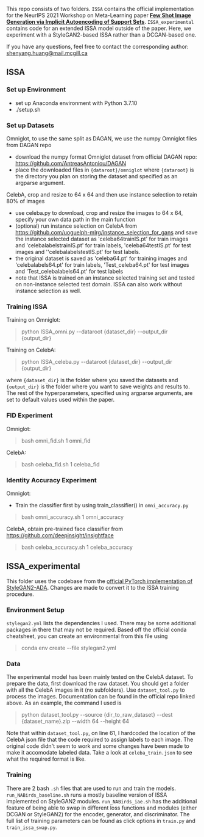 This repo consists of two folders. `ISSA` contains the official implementation for the NeurIPS 2021 Workshop on Meta-Learning paper **[Few Shot Image Generation via Implicit Autoencoding of Support Sets](https://openreview.net/pdf?id=fem00ckyS8t)**. `ISSA_experimental` contains code for an extended ISSA model outside of the paper. Here, we experiment with a StyleGAN2-based ISSA rather than a DCGAN-based one. 

If you have any questions, feel free to contact the corresponding author: shenyang.huang@mail.mcgill.ca

## ISSA

### Set up Environment

* set up Anaconda environment with Python 3.7.10
* ./setup.sh

### Set up Datasets

Omniglot, to use the same split as DAGAN, we use the numpy Omniglot files from DAGAN repo

* download the numpy format Omniglot dataset from official DAGAN repo: https://github.com/AntreasAntoniou/DAGAN
* place the downloaded files in  `{dataroot}/omniglot` where `{dataroot}` is the directory you plan on storing the dataset and specified as an argparse argument. 

CelebA, crop and resize to 64 x 64 and then use instance selection to retain 80% of images

* use celeba.py to download, crop and resize the images to 64 x 64, specify your own data path in the main function
* (optional) run instance selection on CelebA from https://github.com/uoguelph-mlrg/instance_selection_for_gans and save the instance selected dataset as 'celeba64trainIS.pt' for train images and 'celebalabelstrainIS.pt' for train labels, 'celeba64testIS.pt' for test images and ''celebalabelstestIS.pt' for test labels.
* the original dataset is saved as 'celeba64.pt' for training images and 'celebalabels64.pt' for train labels, 'Test_celeba64.pt' for test images and 'Test_celebalabels64.pt' for test labels
* note that ISSA is trained on an instance selected training set and tested on non-instance selected test domain. ISSA can also work without instance selection as well. 


### Training ISSA
Training on Omniglot:

> python ISSA_omni.py --dataroot {dataset_dir} --output_dir {output_dir}

Training on CelebA:

> python ISSA_celeba.py --dataroot {dataset_dir} --output_dir {output_dir}

where `{dataset_dir}` is the folder where you saved the datasets and `{output_dir}` is the folder where you want to save weights and results to. The rest of the hyperparameters, specified using argparse arguments, are set to default values used within the paper. 


### FID Experiment
Omniglot:
> bash omni_fid.sh 1 omni_fid

CelebA:
> bash celeba_fid.sh 1 celeba_fid

### Identity Accuracy Experiment
Omniglot:
* Train the classifier first by using train_classifier() in `omni_accuracy.py`
> bash omni_accuracy.sh 1 omni_accuracy

CelebA, obtain pre-trained face classifier from https://github.com/deepinsight/insightface
> bash celeba_accuracy.sh 1 celeba_accuracy


## ISSA_experimental 

This folder uses the codebase from the [official PyTorch implementation of StyleGAN2-ADA](https://github.com/NVlabs/stylegan2-ada-pytorch). Changes are made to convert it to the ISSA training procedure. 

### Environment Setup 

`stylegan2.yml` lists the dependencies I used. There may be some additional packages in there that may not be required. Based off the official conda cheatsheet, you can create an environmental from this file using

> conda env create --file stylegan2.yml 

### Data 

The experimental model has been mainly tested on the CelebA dataset. To prepare the data, first download the raw dataset. You should get a folder with all the CelebA images in it (no subfolders). Use `dataset_tool.py` to process the images. Documentation can be found in the official repo linked above. As an example, the command I used is

> python dataset_tool.py --source {dir_to_raw_dataset} --dest {dataset_name}.zip --width 64 --height 64

Note that within `dataset_tool.py`, on line 61, I hardcoded the location of the CelebA json file that the code required to assign labels to each image. The original code didn't seem to work and some changes have been made to make it accomodate labeled data. Take a look at `celeba_train.json` to see what the required format is like. 

### Training 

There are 2 bash `.sh` files that are used to run and train the models. `run_NABirds_baseline.sh` runs a mostly baseline version of ISSA implemented on StyleGAN2 modules. `run_NABirds_iae.sh` has the additional feature of being able to swap in different loss functions and modules (either DCGAN or StyleGAN2) for the encoder, generator, and discriminator. The full list of training parameters can be found as click options in `train.py` and `train_issa_swap.py`.  
